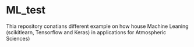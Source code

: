 # ML_test

Thia repository conatians different example on how house Machine Leaning (scikitlearn, Tensorflow and Keras) in applications for Atmospheric Sciences)
